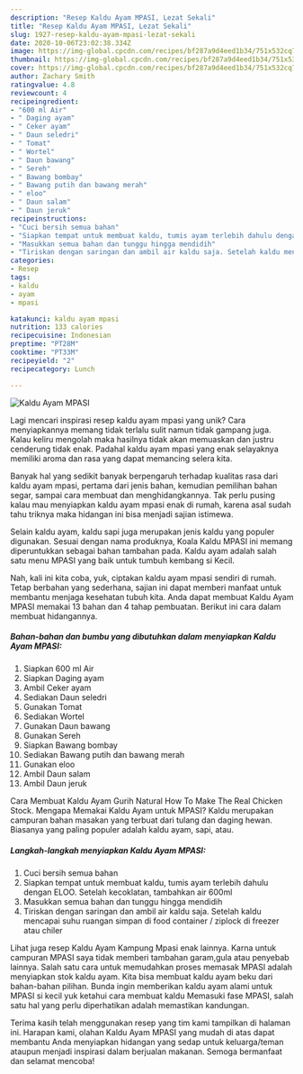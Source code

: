 ```yaml
---
description: "Resep Kaldu Ayam MPASI, Lezat Sekali"
title: "Resep Kaldu Ayam MPASI, Lezat Sekali"
slug: 1927-resep-kaldu-ayam-mpasi-lezat-sekali
date: 2020-10-06T23:02:38.334Z
image: https://img-global.cpcdn.com/recipes/bf287a9d4eed1b34/751x532cq70/kaldu-ayam-mpasi-foto-resep-utama.jpg
thumbnail: https://img-global.cpcdn.com/recipes/bf287a9d4eed1b34/751x532cq70/kaldu-ayam-mpasi-foto-resep-utama.jpg
cover: https://img-global.cpcdn.com/recipes/bf287a9d4eed1b34/751x532cq70/kaldu-ayam-mpasi-foto-resep-utama.jpg
author: Zachary Smith
ratingvalue: 4.8
reviewcount: 4
recipeingredient:
- "600 ml Air"
- " Daging ayam"
- " Ceker ayam"
- " Daun seledri"
- " Tomat"
- " Wortel"
- " Daun bawang"
- " Sereh"
- " Bawang bombay"
- " Bawang putih dan bawang merah"
- " eloo"
- " Daun salam"
- " Daun jeruk"
recipeinstructions:
- "Cuci bersih semua bahan"
- "Siapkan tempat untuk membuat kaldu, tumis ayam terlebih dahulu dengan ELOO. Setelah kecoklatan, tambahkan air 600ml"
- "Masukkan semua bahan dan tunggu hingga mendidih"
- "Tiriskan dengan saringan dan ambil air kaldu saja. Setelah kaldu mencapai suhu ruangan simpan di food container / ziplock di freezer atau chiler"
categories:
- Resep
tags:
- kaldu
- ayam
- mpasi

katakunci: kaldu ayam mpasi 
nutrition: 133 calories
recipecuisine: Indonesian
preptime: "PT28M"
cooktime: "PT33M"
recipeyield: "2"
recipecategory: Lunch

---
```



![Kaldu Ayam MPASI](https://img-global.cpcdn.com/recipes/bf287a9d4eed1b34/751x532cq70/kaldu-ayam-mpasi-foto-resep-utama.jpg)

Lagi mencari inspirasi resep kaldu ayam mpasi yang unik? Cara menyiapkannya memang tidak terlalu sulit namun tidak gampang juga. Kalau keliru mengolah maka hasilnya tidak akan memuaskan dan justru cenderung tidak enak. Padahal kaldu ayam mpasi yang enak selayaknya memiliki aroma dan rasa yang dapat memancing selera kita.

Banyak hal yang sedikit banyak berpengaruh terhadap kualitas rasa dari kaldu ayam mpasi, pertama dari jenis bahan, kemudian pemilihan bahan segar, sampai cara membuat dan menghidangkannya. Tak perlu pusing kalau mau menyiapkan kaldu ayam mpasi enak di rumah, karena asal sudah tahu triknya maka hidangan ini bisa menjadi sajian istimewa.

Selain kaldu ayam, kaldu sapi juga merupakan jenis kaldu yang populer digunakan. Sesuai dengan nama produknya, Koala Kaldu MPASI ini memang diperuntukkan sebagai bahan tambahan pada. Kaldu ayam adalah salah satu menu MPASI yang baik untuk tumbuh kembang si Kecil.


Nah, kali ini kita coba, yuk, ciptakan kaldu ayam mpasi sendiri di rumah. Tetap berbahan yang sederhana, sajian ini dapat memberi manfaat untuk membantu menjaga kesehatan tubuh kita. Anda dapat membuat Kaldu Ayam MPASI memakai 13 bahan dan 4 tahap pembuatan. Berikut ini cara dalam membuat hidangannya.

<!--inarticleads1-->

##### Bahan-bahan dan bumbu yang dibutuhkan dalam menyiapkan Kaldu Ayam MPASI:

1. Siapkan 600 ml Air
1. Siapkan  Daging ayam
1. Ambil  Ceker ayam
1. Sediakan  Daun seledri
1. Gunakan  Tomat
1. Sediakan  Wortel
1. Gunakan  Daun bawang
1. Gunakan  Sereh
1. Siapkan  Bawang bombay
1. Sediakan  Bawang putih dan bawang merah
1. Gunakan  eloo
1. Ambil  Daun salam
1. Ambil  Daun jeruk


Cara Membuat Kaldu Ayam Gurih Natural How To Make The Real Chicken Stock. Mengapa Memakai Kaldu Ayam untuk MPASI? Kaldu merupakan campuran bahan masakan yang terbuat dari tulang dan daging hewan. Biasanya yang paling populer adalah kaldu ayam, sapi, atau. 

<!--inarticleads2-->

##### Langkah-langkah menyiapkan Kaldu Ayam MPASI:

1. Cuci bersih semua bahan
1. Siapkan tempat untuk membuat kaldu, tumis ayam terlebih dahulu dengan ELOO. Setelah kecoklatan, tambahkan air 600ml
1. Masukkan semua bahan dan tunggu hingga mendidih
1. Tiriskan dengan saringan dan ambil air kaldu saja. Setelah kaldu mencapai suhu ruangan simpan di food container / ziplock di freezer atau chiler


Lihat juga resep Kaldu Ayam Kampung Mpasi enak lainnya. Karna untuk campuran MPASI saya tidak memberi tambahan garam,gula atau penyebab lainnya. Salah satu cara untuk memudahkan proses memasak MPASI adalah menyiapkan stok kaldu ayam. Kita bisa membuat kaldu ayam beku dari bahan-bahan pilihan. Bunda ingin memberikan kaldu ayam alami untuk MPASI si kecil yuk ketahui cara membuat kaldu Memasuki fase MPASI, salah satu hal yang perlu diperhatikan adalah memastikan kandungan. 

Terima kasih telah menggunakan resep yang tim kami tampilkan di halaman ini. Harapan kami, olahan Kaldu Ayam MPASI yang mudah di atas dapat membantu Anda menyiapkan hidangan yang sedap untuk keluarga/teman ataupun menjadi inspirasi dalam berjualan makanan. Semoga bermanfaat dan selamat mencoba!
